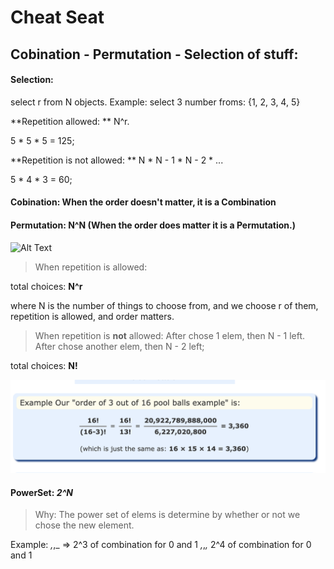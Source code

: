 # Cheat Seat

## Cobination - Permutation - Selection of stuff:

#### Selection:
select r from N objects.
Example: select 3 number froms: {1, 2, 3, 4, 5}

**Repetition allowed: ** N^r.

5 * 5 * 5 = 125;

**Repetition is not allowed: ** N * N - 1 * N - 2 * ...

5 * 4 * 3 = 60;



#### Cobination: When the order doesn't matter, it is a Combination


#### Permutation: N^N (When the order does matter it is a Permutation.)
![Alt Text](https://www.mathsisfun.com/combinatorics/images/permutation-lock.jpg)
>When repetition is allowed:

total choices: **N^r**

where N is the number of things to choose from,
and we choose r of them,
repetition is allowed,
and order matters.


>When repetition is **not** allowed:
After chose 1 elem, then N - 1 left. 
After chose another elem, then N - 2 left;

total choices: **N!**

![Permuation](https://github.com/htsilvakt04/Elements-Of-Programming-Interview/blob/master/images/Screen%20Shot%202020-12-16%20at%2013.32.49.png)


#### PowerSet: *2^N*
>Why: The power set of elems is determine by whether or not we chose the new element.

Example: _,_,_ => 2^3 of combination for 0 and 1
	  _,_,_,_ 2^4 of combination for 0 and 1



